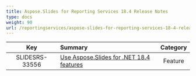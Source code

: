```yaml
---
title: Aspose.Slides for Reporting Services 18.4 Release Notes
type: docs
weight: 90
url: /reportingservices/aspose-slides-for-reporting-services-18-4-release-notes/
---
```


|**Key** |**Summary** |**Category** |
| :-: | :- | :-: |
|SLIDESRS-33556|[Use Aspose.Slides for .NET 18.4 features](/slides/net/aspose-slides-for-net-18-4-release-notes/)|Feature|

